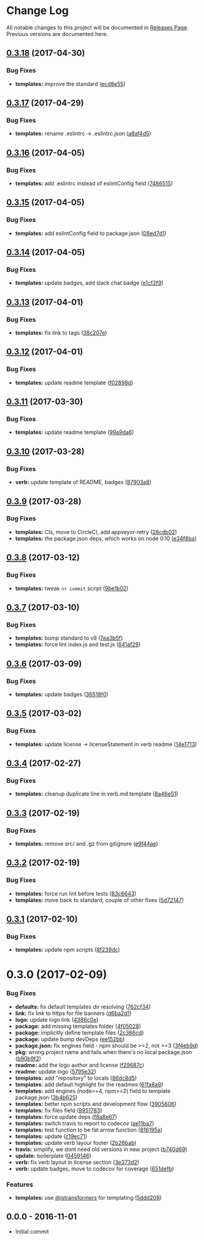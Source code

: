 # Change Log

All notable changes to this project will be documented in [Releases Page](https://github.com/tunnckoCore/charlike/releases).  
Previous versions are documented here.

<a name="0.3.18"></a>
## [0.3.18](https://github.com/tunnckocore/charlike/compare/v0.3.17...v0.3.18) (2017-04-30)


### Bug Fixes

* **templates:** improve the standard ([ecd8e55](https://github.com/tunnckocore/charlike/commit/ecd8e55))



<a name="0.3.17"></a>
## [0.3.17](https://github.com/tunnckocore/charlike/compare/v0.3.16...v0.3.17) (2017-04-29)


### Bug Fixes

* **templates:** rename .eslintrc -> .eslintrc.json ([a8af4d5](https://github.com/tunnckocore/charlike/commit/a8af4d5))



<a name="0.3.16"></a>
## [0.3.16](https://github.com/tunnckocore/charlike/compare/v0.3.15...v0.3.16) (2017-04-05)


### Bug Fixes

* **templates:** add .eslintrc instead of eslintConfig field ([7486515](https://github.com/tunnckocore/charlike/commit/7486515))



<a name="0.3.15"></a>
## [0.3.15](https://github.com/tunnckocore/charlike/compare/v0.3.14...v0.3.15) (2017-04-05)


### Bug Fixes

* **templates:** add eslintConfig field to package.json ([08ed7d1](https://github.com/tunnckocore/charlike/commit/08ed7d1))



<a name="0.3.14"></a>
## [0.3.14](https://github.com/tunnckocore/charlike/compare/v0.3.13...v0.3.14) (2017-04-05)


### Bug Fixes

* **templates:** update badges, add slack chat badge ([e1cf2f9](https://github.com/tunnckocore/charlike/commit/e1cf2f9))



<a name="0.3.13"></a>
## [0.3.13](https://github.com/tunnckocore/charlike/compare/v0.3.12...v0.3.13) (2017-04-01)


### Bug Fixes

* **templates:** fix link to tags ([38c207e](https://github.com/tunnckocore/charlike/commit/38c207e))



<a name="0.3.12"></a>
## [0.3.12](https://github.com/tunnckocore/charlike/compare/v0.3.11...v0.3.12) (2017-04-01)


### Bug Fixes

* **templates:** update readme template ([f02898d](https://github.com/tunnckocore/charlike/commit/f02898d))



<a name="0.3.11"></a>
## [0.3.11](https://github.com/tunnckocore/charlike/compare/v0.3.10...v0.3.11) (2017-03-30)


### Bug Fixes

* **templates:** update readme template ([99a9da6](https://github.com/tunnckocore/charlike/commit/99a9da6))



<a name="0.3.10"></a>
## [0.3.10](https://github.com/tunnckocore/charlike/compare/v0.3.9...v0.3.10) (2017-03-28)


### Bug Fixes

* **verb:** update template of README, badges ([87903a8](https://github.com/tunnckocore/charlike/commit/87903a8))



<a name="0.3.9"></a>
## [0.3.9](https://github.com/tunnckocore/charlike/compare/v0.3.8...v0.3.9) (2017-03-28)


### Bug Fixes

* **templates:** CIs, move to CircleCI, add appveyor-retry ([28cdb02](https://github.com/tunnckocore/charlike/commit/28cdb02))
* **templates:** the package.json deps, which works on node 0.10 ([e34f8ba](https://github.com/tunnckocore/charlike/commit/e34f8ba))



<a name="0.3.8"></a>
## [0.3.8](https://github.com/tunnckocore/charlike/compare/v0.3.7...v0.3.8) (2017-03-12)


### Bug Fixes

* **templates:** tweak `nr commit` script ([9be1b02](https://github.com/tunnckocore/charlike/commit/9be1b02))



<a name="0.3.7"></a>
## [0.3.7](https://github.com/tunnckocore/charlike/compare/v0.3.6...v0.3.7) (2017-03-10)


### Bug Fixes

* **templates:** bump standard to v9 ([7ea3b5f](https://github.com/tunnckocore/charlike/commit/7ea3b5f))
* **templates:** force lint index.js and test.js ([641af29](https://github.com/tunnckocore/charlike/commit/641af29))



<a name="0.3.6"></a>
## [0.3.6](https://github.com/tunnckocore/charlike/compare/v0.3.5...v0.3.6) (2017-03-09)


### Bug Fixes

* **templates:** update badges ([36518f0](https://github.com/tunnckocore/charlike/commit/36518f0))



<a name="0.3.5"></a>
## [0.3.5](https://github.com/tunnckocore/charlike/compare/v0.3.4...v0.3.5) (2017-03-02)


### Bug Fixes

* **templates:** update license -> licenseStatement in verb readme ([14e1713](https://github.com/tunnckocore/charlike/commit/14e1713))



<a name="0.3.4"></a>
## [0.3.4](https://github.com/tunnckocore/charlike/compare/v0.3.3...v0.3.4) (2017-02-27)


### Bug Fixes

* **templates:** cleanup duplicate line in verb.md template ([8a46e51](https://github.com/tunnckocore/charlike/commit/8a46e51))



<a name="0.3.3"></a>
## [0.3.3](https://github.com/tunnckocore/charlike/compare/v0.3.2...v0.3.3) (2017-02-19)


### Bug Fixes

* **templates:** remove src/ and .gz from gitignore ([e9f44ae](https://github.com/tunnckocore/charlike/commit/e9f44ae))



<a name="0.3.2"></a>
## [0.3.2](https://github.com/tunnckocore/charlike/compare/v0.3.1...v0.3.2) (2017-02-19)


### Bug Fixes

* **templates:** force run lint before tests ([83c6643](https://github.com/tunnckocore/charlike/commit/83c6643))
* **templates:** move back to standard, couple of other fixes ([5d72147](https://github.com/tunnckocore/charlike/commit/5d72147))



<a name="0.3.1"></a>
## [0.3.1](https://github.com/tunnckocore/charlike/compare/v0.3.0...v0.3.1) (2017-02-10)


### Bug Fixes

* **templates:** update npm scripts ([8f239dc](https://github.com/tunnckocore/charlike/commit/8f239dc))



<a name="0.3.0"></a>
# 0.3.0 (2017-02-09)


### Bug Fixes

* **defaults:** fix default templates dir resolving ([762cf34](https://github.com/tunnckocore/charlike/commit/762cf34))
* **link:** fix link to https for file banners ([d6ba2d1](https://github.com/tunnckocore/charlike/commit/d6ba2d1))
* **logo:** update logo link ([4386c0e](https://github.com/tunnckocore/charlike/commit/4386c0e))
* **package:** add missing templates folder ([4f05028](https://github.com/tunnckocore/charlike/commit/4f05028))
* **package:** implicitly define template files ([2c366cd](https://github.com/tunnckocore/charlike/commit/2c366cd))
* **package:** update bump devDeps ([ee152bb](https://github.com/tunnckocore/charlike/commit/ee152bb))
* **package.json:** fix engines field - npm should be >=2, not >=3 ([3f4eb9d](https://github.com/tunnckocore/charlike/commit/3f4eb9d))
* **pkg:** wrong project name and fails when there's no local package.json ([b90b9f2](https://github.com/tunnckocore/charlike/commit/b90b9f2))
* **readme:** add the logo author and license ([f29687c](https://github.com/tunnckocore/charlike/commit/f29687c))
* **readme:** update logo ([5795e32](https://github.com/tunnckocore/charlike/commit/5795e32))
* **templates:** add "repository" to locals ([86dc8d5](https://github.com/tunnckocore/charlike/commit/86dc8d5))
* **templates:** add default highlight for the readmes ([61fa8a9](https://github.com/tunnckocore/charlike/commit/61fa8a9))
* **templates:** add engines (node>=4, npm>=2) field to template package.json ([3b4b625](https://github.com/tunnckocore/charlike/commit/3b4b625))
* **templates:** better npm scripts and development flow ([3905606](https://github.com/tunnckocore/charlike/commit/3905606))
* **templates:** fix files field ([9951783](https://github.com/tunnckocore/charlike/commit/9951783))
* **templates:** force update deps ([f8a8e67](https://github.com/tunnckocore/charlike/commit/f8a8e67))
* **templates:** switch travis to report to codecov ([ae11ba7](https://github.com/tunnckocore/charlike/commit/ae11ba7))
* **templates:** test function to be fat arrow function ([816195a](https://github.com/tunnckocore/charlike/commit/816195a))
* **templates:** update ([c19ec71](https://github.com/tunnckocore/charlike/commit/c19ec71))
* **templates:** update verb layour footer ([2b26bab](https://github.com/tunnckocore/charlike/commit/2b26bab))
* **travis:** simplify, we dont need old versions in new project ([b740d69](https://github.com/tunnckocore/charlike/commit/b740d69))
* **update:** boilerplate ([0459146](https://github.com/tunnckocore/charlike/commit/0459146))
* **verb:** fix verb layout in license section ([3e373d2](https://github.com/tunnckocore/charlike/commit/3e373d2))
* **verb:** update badges, move to codecov for coverage ([651defb](https://github.com/tunnckocore/charlike/commit/651defb))


### Features

* **templates:** use [@jstransformers](https://github.com/jstransformers) for templating ([5ddd208](https://github.com/tunnckocore/charlike/commit/5ddd208))





## 0.0.0 - 2016-11-01
- Initial commit